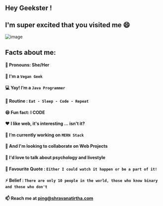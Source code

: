 
## Hey Geekster !
## I'm super excited that you visited me 😄

![image](https://user-images.githubusercontent.com/34398606/113096413-bba2b000-9212-11eb-81dd-7ba2bdb181f5.png)

 
## Facts about me:
#### 👧 Pronouns: She/Her
#### 🍚 I'm a `Vegan Geek`
#### 💻 Yay! I’m a `Java Programmer`
#### 🔄 Routine : `Eat - Sleep - Code - Repeat`
#### 😆 Fun fact: I CODE
#### ❤️ I like web, it's interesting ... isn't it?
#### 📜 I’m currently working on `MERN Stack`
#### 👯 And I'm looking to collaborate on Web Projects
#### 💬 I'd love to talk about psychology and livestyle
#### 📝 Favourite Quote : `Either I could watch it happen or be a part of it!`
#### ⚡ Belief : `There are only 10 people in the world, those who know binary and those who don't`
#### 📫 Reach me at ping@shravanatirtha.com 

